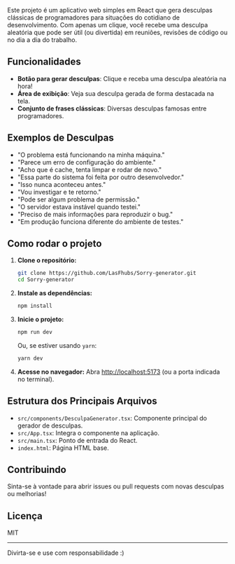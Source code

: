 Este projeto é um aplicativo web simples em React que gera desculpas clássicas de programadores para situações do cotidiano de desenvolvimento. Com apenas um clique, você recebe uma desculpa aleatória que pode ser útil (ou divertida) em reuniões, revisões de código ou no dia a dia do trabalho.

## Funcionalidades

- **Botão para gerar desculpas**: Clique e receba uma desculpa aleatória na hora!
- **Área de exibição**: Veja sua desculpa gerada de forma destacada na tela.
- **Conjunto de frases clássicas**: Diversas desculpas famosas entre programadores.

## Exemplos de Desculpas

- "O problema está funcionando na minha máquina."
- "Parece um erro de configuração do ambiente."
- "Acho que é cache, tenta limpar e rodar de novo."
- "Essa parte do sistema foi feita por outro desenvolvedor."
- "Isso nunca aconteceu antes."
- "Vou investigar e te retorno."
- "Pode ser algum problema de permissão."
- "O servidor estava instável quando testei."
- "Preciso de mais informações para reproduzir o bug."
- "Em produção funciona diferente do ambiente de testes."

## Como rodar o projeto

1. **Clone o repositório:**
   ```bash
   git clone https://github.com/LasFhubs/Sorry-generator.git
   cd Sorry-generator
   ```

2. **Instale as dependências:**
   ```bash
   npm install
   ```

3. **Inicie o projeto:**
   ```bash
   npm run dev
   ```
   Ou, se estiver usando `yarn`:
   ```bash
   yarn dev
   ```

4. **Acesse no navegador:**
   Abra [http://localhost:5173](http://localhost:5173) (ou a porta indicada no terminal).

## Estrutura dos Principais Arquivos

- `src/components/DesculpaGenerator.tsx`: Componente principal do gerador de desculpas.
- `src/App.tsx`: Integra o componente na aplicação.
- `src/main.tsx`: Ponto de entrada do React.
- `index.html`: Página HTML base.

## Contribuindo

Sinta-se à vontade para abrir issues ou pull requests com novas desculpas ou melhorias!

## Licença

MIT

---
Divirta-se e use com responsabilidade :)

